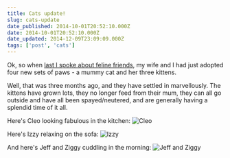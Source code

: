 ```yaml
---
title: Cats update!
slug: cats-update
date_published: 2014-10-01T20:52:10.000Z
date: 2014-10-01T20:52:10.000Z
date_updated: 2014-12-09T23:09:09.000Z
tags: ['post', 'cats']
---
```


Ok, so when [last I spoke about feline friends](/incoming/), my wife and I had just adopted four new sets of paws - a mummy cat and her three kittens.

Well, that was three months ago, and they have settled in marvellously. The kittens have grown lots, they no longer feed from their mum, they can all go outside and have all been spayed/neutered, and are generally having a splendid time of it all.

Here's Cleo looking fabulous in the kitchen:
![Cleo](/public/images/2014/Oct/IMG_3607sm.jpg)

Here's Izzy relaxing on the sofa:
![Izzy](/public/images/2014/Oct/izzysm.jpg)

And here's Jeff and Ziggy cuddling in the morning:
![Jeff and Ziggy](/public/images/2014/Oct/jeffziggysm.jpg)
